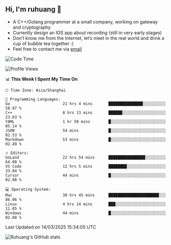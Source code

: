 ## Hi, I'm ruhuang 👋

- A C++/Golang programmer at a small company, working on gateway and cryptography
- Currently design an IOS app about recording (still in very early stages)
- Don’t know me from the Internet, let’s meet in the real world and drink a cup of bubble tea together :)
- Feel free to contact me via [email](mailto:ruhuang2001@gmail.com)
<!--START_SECTION:waka-->
![Code Time](http://img.shields.io/badge/Code%20Time-374%20hrs%2050%20mins-blue)

![Profile Views](http://img.shields.io/badge/Profile%20Views-0-blue)

📊 **This Week I Spent My Time On** 

```text
🕑︎ Time Zone: Asia/Shanghai

💬 Programming Languages: 
Go                       21 hrs 4 mins       ███████████████░░░░░░░░░░   58.97 % 
C++                      8 hrs 13 mins       ██████░░░░░░░░░░░░░░░░░░░   23.03 % 
YAML                     1 hr 50 mins        █░░░░░░░░░░░░░░░░░░░░░░░░   05.14 % 
JSON                     54 mins             █░░░░░░░░░░░░░░░░░░░░░░░░   02.53 % 
Markdown                 53 mins             █░░░░░░░░░░░░░░░░░░░░░░░░   02.49 % 

🔥 Editors: 
GoLand                   22 hrs 54 mins      ████████████████░░░░░░░░░   64.08 % 
VS Code                  12 hrs 5 mins       ████████░░░░░░░░░░░░░░░░░   33.84 % 
Cursor                   44 mins             █░░░░░░░░░░░░░░░░░░░░░░░░   02.08 % 

💻 Operating System: 
Mac                      30 hrs 45 mins      ██████████████████████░░░   86.06 % 
Linux                    4 hrs 14 mins       ███░░░░░░░░░░░░░░░░░░░░░░   11.85 % 
Windows                  44 mins             █░░░░░░░░░░░░░░░░░░░░░░░░   02.08 % 
```


 Last Updated on 14/03/2025 15:34:05 UTC
<!--END_SECTION:waka-->

![Ruhuang's GitHub stats](https://github-readme-stats.vercel.app/api?username=ruhuang2001&count_private=true&hide_title=true&show_icons=true&theme=vue)

